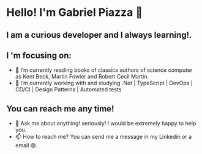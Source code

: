 # Hello! I'm Gabriel Piazza 👋

## I am a curious developer and I always learning!.

## I 'm focusing on:
- 🌱 I’m currently reading books of classics authors of science computer as Kent Beck, Martin Fowler and Robert Cecil Martin.
- 🔭 I’m currently working with and studying .Net | TypeScript | DevOps | CD/CI | Design Patterns | Automated tests 


## You can reach me any time!
- 💬 Ask me about anything! seriously! I would be extremely happy to help you.
- 📫 How to reach me? You can send me a message in my Linkedin or a email :smile:.
